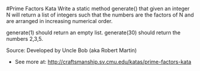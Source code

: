 #Prime Factors Kata
Write a static method generate() that given an integer N will return a list of integers such that the 
numbers are the factors of N and are arranged in increasing numerical order. 

generate(1) should return an empty list. 
generate(30) should return the numbers 2,3,5.

Source: Developed by Uncle Bob (aka Robert Martin)
- See more at: http://craftsmanship.sv.cmu.edu/katas/prime-factors-kata
